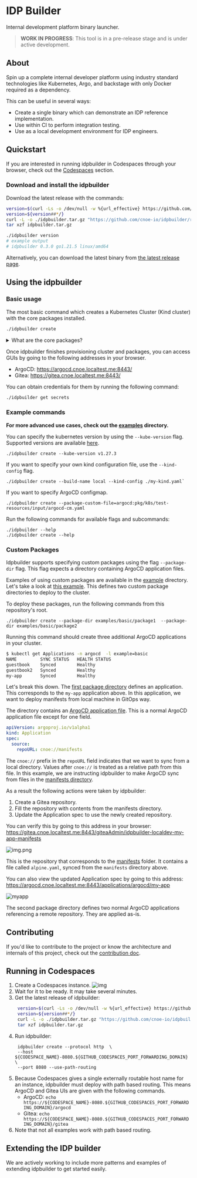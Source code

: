 # IDP Builder

Internal development platform binary launcher.

> **WORK IN PROGRESS**: This tool is in a pre-release stage and is under active development.

## About

Spin up a complete internal developer platform using industry standard technologies like Kubernetes, Argo, and backstage with only Docker required as a dependency.

This can be useful in several ways:
* Create a single binary which can demonstrate an IDP reference implementation.
* Use within CI to perform integration testing.
* Use as a local development environment for IDP engineers.

## Quickstart

If you are interested in running idpbuilder in Codespaces through your browser, check out the [Codespaces](#running-in-codespaces) section.

### Download and install the idpbuilder

Download the latest release with the commands:

```bash
version=$(curl -Ls -o /dev/null -w %{url_effective} https://github.com/cnoe-io/idpbuilder/releases/latest)
version=${version##*/}
curl -L -o ./idpbuilder.tar.gz "https://github.com/cnoe-io/idpbuilder/releases/download/${version}/idpbuilder-$(uname | awk '{print tolower($0)}')-$(uname -m | sed 's/x86_64/amd64/').tar.gz"
tar xzf idpbuilder.tar.gz

./idpbuilder version
# example output
# idpbuilder 0.3.0 go1.21.5 linux/amd64
```

Alternatively, you can download the latest binary from [the latest release page](https://github.com/cnoe-io/idpbuilder/releases/latest).

## Using the idpbuilder

### Basic usage

The most basic command which creates a Kubernetes Cluster (Kind cluster) with the core packages installed.

```bash
./idpbuilder create
```

<details>
  <summary>What are the core packages?</summary>

  * **ArgoCD** is the GitOps solution to deploy manifests to Kubernetes clusters. In this project, a package is an ArgoCD application. 
  * **Gitea** server is the in-cluster Git server that ArgoCD can be configured to sync resources from. You can sync from local file systems to this.
  * **Ingress-nginx** is used as a method to access in-cluster resources such as ArgoCD UI and Gitea UI.

    #### Core package versions
    
    | Name     | Version |
    | -------- | ------- |
    | Argo CD  | v2.10.7 |
    | Gitea    | v9.5.1  |
    | Nginx    | v1.8.1  |

  See the [contribution doc](./CONTRIBUTING.md) for more information on how core packages are installed and configured.

</details>


Once idpbuilder finishes provisioning cluster and packages, you can access GUIs by going to the following addresses in your browser.

* ArgoCD: https://argocd.cnoe.localtest.me:8443/
* Gitea: https://gitea.cnoe.localtest.me:8443/

You can obtain credentials for them by running the following command:

```bash
./idpbuilder get secrets
```

###  Example commands

**For more advanced use cases, check out the [examples](./examples) directory.**

You can specify the kubernetes version by using the `--kube-version` flag. Supported versions are available [here](https://github.com/kubernetes-sigs/kind/releases).

```
./idpbuilder create --kube-version v1.27.3
```

If you want to specify your own kind configuration file, use the `--kind-config` flag.

```
./idpbuilder create --build-name local --kind-config ./my-kind.yaml`
```

If you want to specify ArgoCD configmap.

```
./idpbuilder create --package-custom-file=argocd:pkg/k8s/test-resources/input/argocd-cm.yaml
```

Run the following commands for available flags and subcommands:

```
./idpbuilder --help
./idpbuilder create --help
```

### Custom Packages

Idpbuilder supports specifying custom packages using the flag `--package-dir` flag. This flag expects a directory containing ArgoCD application files.

Examples of using custom packages are available in the [example](./examples) directory. 
Let's take a look at [this example](examples/basic). This defines two custom package directories to deploy to the cluster.

To deploy these packages, run the following commands from this repository's root.

```
./idpbuilder create --package-dir examples/basic/package1  --package-dir examples/basic/package2
```

Running this command should create three additional ArgoCD applications in your cluster.

```sh
$ kubectl get Applications -n argocd  -l example=basic
NAME         SYNC STATUS   HEALTH STATUS
guestbook    Synced        Healthy
guestbook2   Synced        Healthy
my-app       Synced        Healthy
```

Let's break this down. The [first package directory](examples/basic/package1) defines an application. This corresponds to the `my-app` application above. In this application, we want to deploy manifests from local machine in GitOps way.

The directory contains an [ArgoCD application file](examples/basic/package1/app.yaml). This is a normal ArgoCD application file except for one field.

```yaml
apiVersion: argoproj.io/v1alpha1
kind: Application
spec:
  source:
    repoURL: cnoe://manifests
```

The `cnoe://` prefix in the `repoURL` field indicates that we want to sync from a local directory.
Values after `cnoe://` is treated as a relative path from this file. In this example, we are instructing idpbuilder to make ArgoCD sync from files in the [manifests directory](examples/basic/package1/manifests).

As a result the following actions were taken by idpbuilder: 
1. Create a Gitea repository.
2. Fill the repository with contents from the manifests directory.
3. Update the Application spec to use the newly created repository.

You can verify this by going to this address in your browser: https://gitea.cnoe.localtest.me:8443/giteaAdmin/idpbuilder-localdev-my-app-manifests

![img.png](docs/images/my-app-repo.png)


This is the repository that corresponds to the [manifests](examples/basic/package1/manifests) folder.
It contains a file called `alpine.yaml`, synced from the `manifests` directory above.

You can also view the updated Application spec by going to this address: https://argocd.cnoe.localtest.me:8443/applications/argocd/my-app

![myapp](docs/images/my-app.png)


The second package directory defines two normal ArgoCD applications referencing a remote repository.
They are applied as-is.


## Contributing

If you'd like to contribute to the project or know the architecture and internals of this project, check out the [contribution doc](./CONTRIBUTING.md).

## Running in Codespaces

1. Create a Codespaces instance. ![img](examples/ref-implementation/images/codespaces-create.png)
2. Wait for it to be ready. It may take several minutes.
3. Get the latest release of idpbuilder:
   ```bash
    version=$(curl -Ls -o /dev/null -w %{url_effective} https://github.com/cnoe-io/idpbuilder/releases/latest)
    version=${version##*/}
    curl -L -o ./idpbuilder.tar.gz "https://github.com/cnoe-io/idpbuilder/releases/download/${version}/idpbuilder-$(uname | awk '{print tolower($0)}')-$(uname -m | sed 's/x86_64/amd64/').tar.gz"
    tar xzf idpbuilder.tar.gz
   ```
4. Run idpbuilder:
   ```
    idpbuilder create --protocol http  \
    --host ${CODESPACE_NAME}-8080.${GITHUB_CODESPACES_PORT_FORWARDING_DOMAIN} \
    --port 8080 --use-path-routing
   ```
5. Because Codespaces gives a single externally routable host name for an instance, idpbuilder must deploy with path based routing. 
   This means ArgoCD and Gitea UIs are given with the following commands.
   * ArgoCD: `echo https://${CODESPACE_NAME}-8080.${GITHUB_CODESPACES_PORT_FORWARDING_DOMAIN}/argocd`
   * Gitea: `echo https://${CODESPACE_NAME}-8080.${GITHUB_CODESPACES_PORT_FORWARDING_DOMAIN}/gitea`
6. Note that not all examples work with path based routing. 

## Extending the IDP builder

We are actively working to include more patterns and examples of extending idpbuilder to get started easily.
